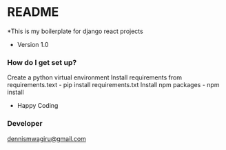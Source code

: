 # README #

*This is my boilerplate for django react projects
* Version 1.0

### How do I get set up? ###
Create a python virtual environment
Install requirements from requirements.text - pip install requirements.txt
Install npm packages - npm install
* Happy Coding

### Developer ###
dennismwagiru@gmail.com